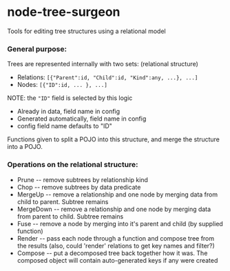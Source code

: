 node-tree-surgeon
=================

Tools for editing tree structures using a relational model

### General purpose:

Trees are represented internally with two sets: (relational structure)

* Relations: `[{"Parent":id, "Child":id, "Kind":any, ...}, ...]`
* Nodes: `[{"ID":id, ... }, ...]`

NOTE: the `"ID"` field is selected by this logic
* Already in data, field name in config
* Generated automatically, field name in config
* config field name defaults to "ID"
 
Functions given to split a POJO into this structure, and merge the structure into a POJO.

### Operations on the relational structure:

* Prune -- remove subtrees by relationship kind
* Chop -- remove subtrees by data predicate
* MergeUp -- remove a relationship and one node by merging data from child to parent. Subtree remains
* MergeDown -- remove a relationship and one node by merging data from parent to child. Subtree remains
* Fuse -- remove a node by merging into it's parent and child (by supplied function)
* Render -- pass each node through a function and compose tree from the results (also, could 'render' relations to get key names and filter?)
* Compose -- put a decomposed tree back together how it was. The composed object will contain auto-generated keys if any were created

